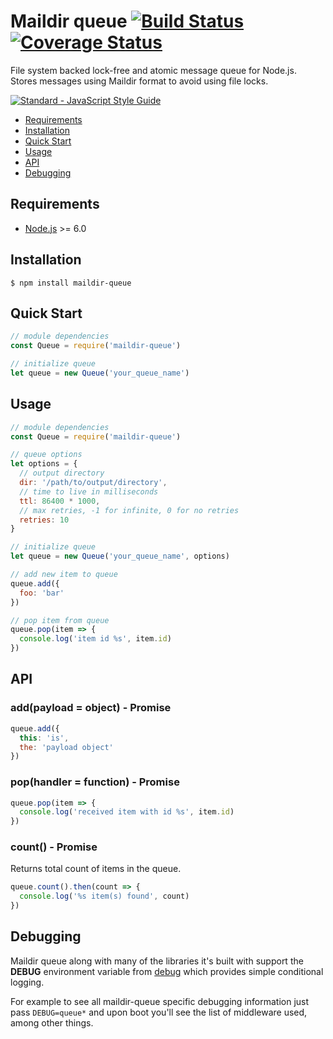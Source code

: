 # Maildir queue [![Build Status](https://travis-ci.org/munogu/maildir-queue.svg?branch=master)](https://travis-ci.org/munogu/maildir-queue) [![Coverage Status](https://coveralls.io/repos/github/munogu/maildir-queue/badge.svg?branch=master)](https://coveralls.io/github/munogu/maildir-queue?branch=master)

File system backed lock-free and atomic message queue for Node.js. Stores messages using Maildir format to avoid using file locks.

[![Standard - JavaScript Style Guide](https://cdn.rawgit.com/feross/standard/master/badge.svg)](https://github.com/feross/standard)

- [Requirements](#requirements)
- [Installation](#installation)
- [Quick Start](#quick-start)
- [Usage](#usage)
- [API](#api)
- [Debugging](#debugging)

## Requirements

* [Node.js][node-url] >= 6.0

## Installation

```
$ npm install maildir-queue
```

## Quick Start

```js
// module dependencies
const Queue = require('maildir-queue')

// initialize queue
let queue = new Queue('your_queue_name')
```

## Usage

```js
// module dependencies
const Queue = require('maildir-queue')

// queue options
let options = {
  // output directory
  dir: '/path/to/output/directory',
  // time to live in milliseconds
  ttl: 86400 * 1000,
  // max retries, -1 for infinite, 0 for no retries
  retries: 10
}

// initialize queue
let queue = new Queue('your_queue_name', options)

// add new item to queue
queue.add({
  foo: 'bar'
})

// pop item from queue
queue.pop(item => {
  console.log('item id %s', item.id)
})
```

## API

### add(payload = object) - Promise

```js
queue.add({
  this: 'is',
  the: 'payload object'
})
```

### pop(handler = function) - Promise

```js
queue.pop(item => {
  console.log('received item with id %s', item.id)
})
```

### count() - Promise

Returns total count of items in the queue. 

```js
queue.count().then(count => {
  console.log('%s item(s) found', count)
})
```

## Debugging

Maildir queue along with many of the libraries it's built with support the **DEBUG** environment variable from [debug][debug-url] which provides simple conditional logging.

For example to see all maildir-queue specific debugging information just pass `DEBUG=queue*` and upon boot you'll see the list of middleware used, among other things.

[node-url]: https://nodejs.org
[debug-url]: https://github.com/visionmedia/debug